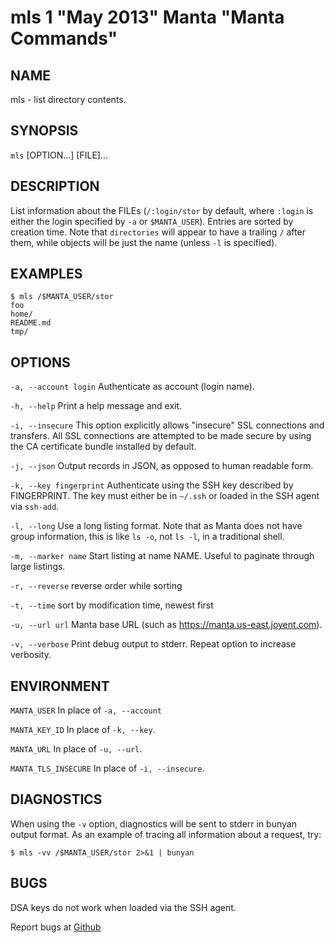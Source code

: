 mls 1 "May 2013" Manta "Manta Commands"
=======================================

NAME
----

mls - list directory contents.

SYNOPSIS
--------

`mls` [OPTION...] [FILE]...

DESCRIPTION
-----------

List information about the FILEs (`/:login/stor` by default, where `:login` is
either the login specified by `-a` or `$MANTA_USER`).  Entries are sorted by
creation time.  Note that `directories` will appear to have a trailing `/` after
them, while objects will be just the name (unless `-l` is specified).

EXAMPLES
--------

    $ mls /$MANTA_USER/stor
    foo
    home/
    README.md
    tmp/

OPTIONS
-------

`-a, --account login`
  Authenticate as account (login name).

`-h, --help`
  Print a help message and exit.

`-i, --insecure`
  This option explicitly allows "insecure" SSL connections and transfers.  All
  SSL connections are attempted to be made secure by using the CA certificate
  bundle installed by default.

`-j, --json`
  Output records in JSON, as opposed to human readable form.

`-k, --key fingerprint`
  Authenticate using the SSH key described by FINGERPRINT.  The key must
  either be in `~/.ssh` or loaded in the SSH agent via `ssh-add`.

`-l, --long`
  Use a long listing format. Note that as Manta does not have group information,
  this is like `ls -o`, not `ls -l`, in a traditional shell.

`-m, --marker name`
  Start listing at name NAME.  Useful to paginate through large listings.

`-r, --reverse`
  reverse order while sorting

`-t, --time`
  sort by modification time, newest first

`-u, --url url`
  Manta base URL (such as https://manta.us-east.joyent.com).

`-v, --verbose`
  Print debug output to stderr.  Repeat option to increase verbosity.

ENVIRONMENT
-----------

`MANTA_USER`
  In place of `-a, --account`

`MANTA_KEY_ID`
  In place of `-k, --key`.

`MANTA_URL`
  In place of `-u, --url`.

`MANTA_TLS_INSECURE`
  In place of `-i, --insecure`.

DIAGNOSTICS
-----------

When using the `-v` option, diagnostics will be sent to stderr in bunyan
output format.  As an example of tracing all information about a request,
try:

    $ mls -vv /$MANTA_USER/stor 2>&1 | bunyan

BUGS
----

DSA keys do not work when loaded via the SSH agent.

Report bugs at [Github](https://github.com/joyent/node-manta/issues)

